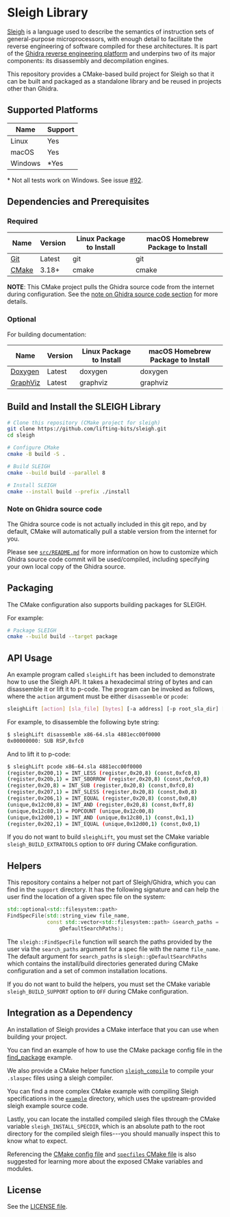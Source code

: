 # Sleigh Library

[Sleigh](https://ghidra.re/courses/languages/html/sleigh.html) is a language used to describe the semantics of instruction sets of general-purpose microprocessors, with enough detail to facilitate the reverse engineering of software compiled for these architectures. It is part of the [Ghidra reverse engineering platform](https://github.com/NationalSecurityAgency/ghidra) and underpins two of its major components: its disassembly and decompilation engines.

This repository provides a CMake-based build project for Sleigh so that it can be built and packaged as a standalone library and be reused in projects other than Ghidra.

## Supported Platforms

| Name | Support |
| ---- | ------- |
| Linux | Yes |
| macOS | Yes |
| Windows | *Yes |

\* Not all tests work on Windows. See issue [#92](https://github.com/lifting-bits/sleigh/issues/92).

## Dependencies and Prerequisites

### Required

| Name | Version | Linux Package to Install | macOS Homebrew Package to Install |
| ---- | ------- | ------------------------ | --------------------------------- |
| [Git](https://git-scm.com/) | Latest | git | git |
| [CMake](https://cmake.org/) | 3.18+ | cmake | cmake |

**NOTE**: This CMake project pulls the Ghidra source code from the internet during configuration. See the [note on Ghidra source code section](#note-on-ghidra-source-code) for more details.

### Optional

For building documentation:

| Name | Version | Linux Package to Install | macOS Homebrew Package to Install |
| ---- | ------- | ------------------------ | --------------------------------- |
| [Doxygen](https://www.doxygen.nl/) | Latest | doxygen | doxygen |
| [GraphViz](https://graphviz.org/) | Latest | graphviz | graphviz |

## Build and Install the SLEIGH Library

```sh
# Clone this repository (CMake project for sleigh)
git clone https://github.com/lifting-bits/sleigh.git
cd sleigh

# Configure CMake
cmake -B build -S .

# Build SLEIGH
cmake --build build --parallel 8

# Install SLEIGH
cmake --install build --prefix ./install
```

### Note on Ghidra source code

The Ghidra source code is not actually included in this git repo, and by default, CMake will automatically pull a stable version from the internet for you.

Please see [`src/README.md`](src/README.md) for more information on how to customize which Ghidra source code commit will be used/compiled, including specifying your own local copy of the Ghidra source.

## Packaging

The CMake configuration also supports building packages for SLEIGH.

For example:

```sh
# Package SLEIGH
cmake --build build --target package
```

## API Usage

An example program called `sleighLift` has been included to demonstrate how to use the Sleigh API. It takes a hexadecimal string of bytes and can disassemble it or lift it to p-code. The program can be invoked as follows, where the `action` argument must be either `disassemble` or `pcode`:

```sh
sleighLift [action] [sla_file] [bytes] [-a address] [-p root_sla_dir] [-s pspec_file]
```

For example, to disassemble the following byte string:

```sh
$ sleighLift disassemble x86-64.sla 4881ecc00f0000
0x00000000: SUB RSP,0xfc0
```

And to lift it to p-code:

```sh
$ sleighLift pcode x86-64.sla 4881ecc00f0000
(register,0x200,1) = INT_LESS (register,0x20,8) (const,0xfc0,8)
(register,0x20b,1) = INT_SBORROW (register,0x20,8) (const,0xfc0,8)
(register,0x20,8) = INT_SUB (register,0x20,8) (const,0xfc0,8)
(register,0x207,1) = INT_SLESS (register,0x20,8) (const,0x0,8)
(register,0x206,1) = INT_EQUAL (register,0x20,8) (const,0x0,8)
(unique,0x12c00,8) = INT_AND (register,0x20,8) (const,0xff,8)
(unique,0x12c80,1) = POPCOUNT (unique,0x12c00,8)
(unique,0x12d00,1) = INT_AND (unique,0x12c80,1) (const,0x1,1)
(register,0x202,1) = INT_EQUAL (unique,0x12d00,1) (const,0x0,1)
```

If you do not want to build `sleighLift`, you must set the CMake variable `sleigh_BUILD_EXTRATOOLS` option to `OFF` during CMake configuration.

## Helpers

This repository contains a helper not part of Sleigh/Ghidra, which you can find in the `support` directory. It has the following signature and can help the user find the location of a given spec file on the system:

```c++
std::optional<std::filesystem::path>
FindSpecFile(std::string_view file_name,
             const std::vector<std::filesystem::path> &search_paths =
                 gDefaultSearchPaths);
```

The `sleigh::FindSpecFile` function will search the paths provided by the user via the `search_paths` argument for a spec file with the name `file_name`. The default argument for `search_paths` is `sleigh::gDefaultSearchPaths` which contains the install/build directories generated during CMake configuration and a set of common installation locations.

If you do not want to build the helpers, you must set the CMake variable `sleigh_BUILD_SUPPORT` option to `OFF` during CMake configuration.

## Integration as a Dependency

An installation of Sleigh provides a CMake interface that you can use when building your project.

You can find an example of how to use the CMake package config file in the [find_package](tests/find_package/CMakeLists.txt) example.

We also provide a CMake helper function [`sleigh_compile`](cmake/modules/sleighCompile.cmake) to compile your `.slaspec` files using a sleigh compiler.

You can find a more complex CMake example with compiling Sleigh specifications in the [`example`](example/CMakeLists.txt) directory, which uses the upstream-provided sleigh example source code.

Lastly, you can locate the installed compiled sleigh files through the CMake variable `sleigh_INSTALL_SPECDIR`, which is an absolute path to the root directory for the compiled sleigh files---you should manually inspect this to know what to expect.

Referencing the [CMake config file](cmake/install-config.cmake.in) and [`specfiles` CMake file](sleighspecs/specfiles.cmake.in) is also suggested for learning more about the exposed CMake variables and modules.

## License

See the [LICENSE file](LICENSE).
